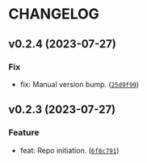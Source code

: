 # CHANGELOG



## v0.2.4 (2023-07-27)

### Fix

* fix: Manual version bump. ([`25d9f99`](https://github.com/lukasz-lobocki/transmitter_bme_nrf/commit/25d9f99afe738c3bdff457dfa4ad705ccbf8997c))


## v0.2.3 (2023-07-27)

### Feature

* feat: Repo initiation. ([`6f8c791`](https://github.com/lukasz-lobocki/transmitter_bme_nrf/commit/6f8c791f8738de485009affba72f17afd0b7fcd6))
